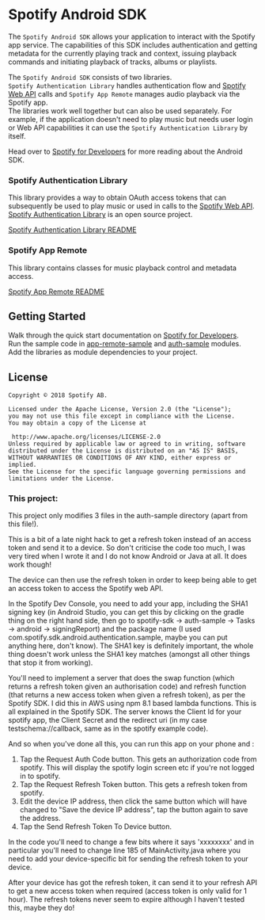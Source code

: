 
# Spotify Android SDK

The `Spotify Android SDK` allows your application to interact with the Spotify app service.
The capabilities of this SDK includes authentication and getting metadata for the currently playing track and context, issuing playback commands and initiating playback of tracks, albums or playlists.

The `Spotify Android SDK` consists of two libraries.<br/>
`Spotify Authentication Library` handles authentication flow and [Spotify Web API](https://developer.spotify.com/documentation/web-api/) calls and `Spotify App Remote` manages audio playback via the Spotify app.<br/>
The libraries work well together but can also be used separately. For example, if the application doesn't need to play music but needs user login or Web API capabilities it can use the `Spotify Authentication Library` by itself.

Head over to [Spotify for Developers](https://developer.spotify.com/documentation/android/) for more reading about the Android SDK.

### Spotify Authentication Library

This library provides a way to obtain OAuth access tokens that can subsequently be used to play music or used in calls to the [Spotify Web API](https://developer.spotify.com/web-api/).<br/>
[Spotify Authentication Library](https://github.com/spotify/android-auth) is an open source project.

[Spotify Authentication Library README](auth-lib/README.md)

### Spotify App Remote

This library contains classes for music playback control and metadata access.

[Spotify App Remote README](app-remote-lib/README.md)

## Getting Started

Walk through the quick start documentation on [Spotify for Developers](https://developer.spotify.com/documentation/android/quick-start).<br/>
Run the sample code in [app-remote-sample](app-remote-sample) and [auth-sample](auth-sample) modules.<br/>
Add the libraries as module dependencies to your project.

## License

```
Copyright © 2018 Spotify AB.

Licensed under the Apache License, Version 2.0 (the "License");
you may not use this file except in compliance with the License.
You may obtain a copy of the License at

 http://www.apache.org/licenses/LICENSE-2.0
Unless required by applicable law or agreed to in writing, software
distributed under the License is distributed on an "AS IS" BASIS,
WITHOUT WARRANTIES OR CONDITIONS OF ANY KIND, either express or implied.
See the License for the specific language governing permissions and
limitations under the License.
```

### This project:

This project only modifies 3 files in the auth-sample directory (apart from this file!).

This is a bit of a late night hack to get a refresh token instead of an access token and send it to a device. So don't criticise the code too much, I was very tired when I wrote it and I do not know Android or Java at all. It does work though!

The device can then use the refresh token in order to keep being able to get an access token to access the Spotify web API.

In the Spotify Dev Console, you need to add your app, including the SHA1 signing key (in Android Studio, you can get this by clicking on the gradle thing on the right hand side, then go to spotify-sdk -> auth-sample -> Tasks -> android -> signingReport) and the package name (I used com.spotify.sdk.android.authentication.sample, maybe you can put anything here, don't know). The SHA1 key is definitely important, the whole thing doesn't work unless the SHA1 key matches (amongst all other things that stop it from working).

You'll need to implement a server that does the swap function (which returns a refresh token given an authorisation code) and refresh function (that returns a new access token when given a refresh token), as per the Spotify SDK. I did this in AWS using npm 8.1 based lambda functions. This is all explained in the Spotify SDK. The server knows the Client Id for your spotify app, the Client Secret and the redirect uri (in my case testschema://callback, same as in the spotify example code).

And so when you've done all this, you can run this app on your phone and :
1. Tap the Request Auth Code button. This gets an authorization code from spotify. This will display the spotify login screen etc if you're not logged in to spotify.
2. Tap the Request Refresh Token button. This gets a refresh token from spotify.
3. Edit the device IP address, then click the same button which will have changed to "Save the device IP address", tap the button again to save the address.
4. Tap the Send Refresh Token To Device button.

In the code you'll need to change a few bits where it says 'xxxxxxxx' and in particular you'll need to change line 185 of MainActivity.java where you need to add your device-specific bit for sending the refresh token to your device.

After your device has got the refresh token, it can send it to your refresh API to get a new access token when required (access token is only valid for 1 hour). The refresh tokens never seem to expire although I haven't tested this, maybe they do!



